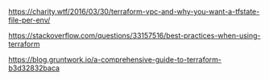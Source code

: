https://charity.wtf/2016/03/30/terraform-vpc-and-why-you-want-a-tfstate-file-per-env/

https://stackoverflow.com/questions/33157516/best-practices-when-using-terraform

https://blog.gruntwork.io/a-comprehensive-guide-to-terraform-b3d32832baca
